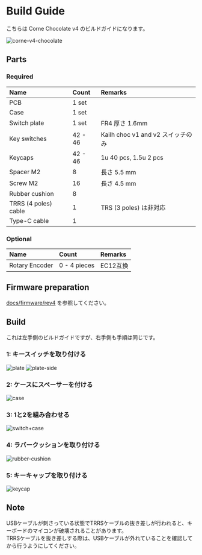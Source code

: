 # Build Guide
こちらは Corne Chocolate v4 のビルドガイドになります。

![corne-v4-chocolate](https://github.com/foostan/crkbd/assets/736191/cb352424-9f66-4ad0-9deb-66710e60a781)

## Parts

### Required

| Name                 | Count   | Remarks                     |
|:---------------------|:--------|:----------------------------|
| PCB                  | 1 set   |                             |
| Case                 | 1 set   |                             |
| Switch plate         | 1 set   | FR4 厚さ 1.6mm                |
| Key switches         | 42 - 46 | Kailh choc v1 and v2 スイッチのみ |
| Keycaps              | 42 - 46 | 1u 40 pcs, 1.5u 2 pcs       |
| Spacer M2            | 8       | 長さ 5.5 mm                   |
| Screw M2             | 16      | 長さ 4.5 mm                   |
| Rubber cushion       | 8       |                             |
| TRRS (4 poles) cable | 1       | TRS (3 poles) は非対応          |
| Type-C cable         | 1       |                             |

### Optional

| Name           | Count        | Remarks |
|:---------------|:-------------|:--------|
| Rotary Encoder | 0 - 4 pieces | EC12互換  |

## Firmware preparation
[docs/firmware/rev4](../../firmware/rev4/firmware_jp.md) を参照してください。

## Build
これは左手側のビルドガイドですが、右手側も手順は同じです。

### 1: キースイッチを取り付ける
![plate](https://github.com/foostan/crkbd/assets/736191/c1f87d76-35b6-4aeb-b8c1-26124c8daf27)
![plate-side](https://github.com/foostan/crkbd/assets/736191/781b7c37-877d-4206-aaa6-dac7cd261063)

### 2: ケースにスペーサーを付ける
![case](https://github.com/foostan/crkbd/assets/736191/3f295698-29c5-4ed4-9973-3297876a9fc3)

### 3: 1と2を組み合わせる
![switch+case](https://github.com/foostan/crkbd/assets/736191/69c56486-54b5-4a95-9d15-6619ade7d521)

### 4: ラバークッションを取り付ける
![rubber-cushion](https://github.com/foostan/crkbd/assets/736191/b74e9650-e709-4246-b35d-f8e0b8ebc646)

### 5: キーキャップを取り付ける
![keycap](https://github.com/foostan/crkbd/assets/736191/58cea8d4-d596-4379-ba91-5d9adb52ecca)

## Note
USBケーブルが刺さっている状態でTRRSケーブルの抜き差しが行われると、キーボードのマイコンが破壊されることがあります。  
TRRSケーブルを抜き差しする際は、USBケーブルが外れていることを確認してから行うようにしてください。  